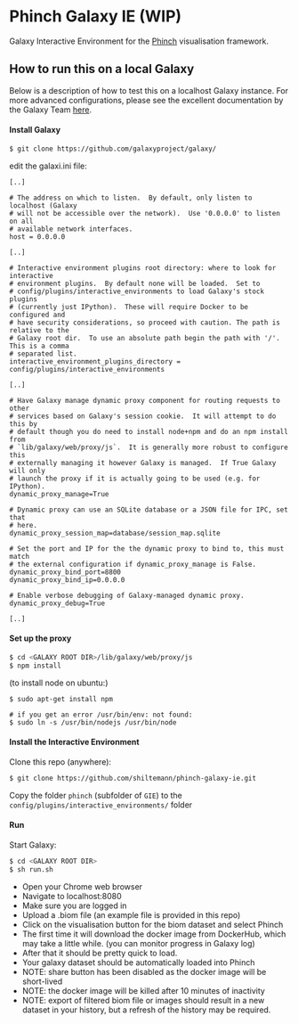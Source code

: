 # Phinch Galaxy IE (WIP)

Galaxy Interactive Environment for the [Phinch](http://phinch.org) visualisation framework.

## How to run this on a local Galaxy

Below is a description of how to test this on a localhost Galaxy instance. For more advanced configurations, please
see the excellent documentation by the Galaxy Team [here](https://docs.galaxyproject.org/en/master/admin/interactive_environments.html).


#### Install Galaxy

```bash
$ git clone https://github.com/galaxyproject/galaxy/
```

edit the galaxi.ini file:

```
[..]

# The address on which to listen.  By default, only listen to localhost (Galaxy
# will not be accessible over the network).  Use '0.0.0.0' to listen on all
# available network interfaces.
host = 0.0.0.0

[..]

# Interactive environment plugins root directory: where to look for interactive
# environment plugins.  By default none will be loaded.  Set to
# config/plugins/interactive_environments to load Galaxy's stock plugins
# (currently just IPython).  These will require Docker to be configured and
# have security considerations, so proceed with caution. The path is relative to the 
# Galaxy root dir.  To use an absolute path begin the path with '/'.  This is a comma
# separated list.
interactive_environment_plugins_directory = config/plugins/interactive_environments

[..]

# Have Galaxy manage dynamic proxy component for routing requests to other
# services based on Galaxy's session cookie.  It will attempt to do this by
# default though you do need to install node+npm and do an npm install from
# `lib/galaxy/web/proxy/js`.  It is generally more robust to configure this
# externally managing it however Galaxy is managed.  If True Galaxy will only
# launch the proxy if it is actually going to be used (e.g. for IPython).
dynamic_proxy_manage=True

# Dynamic proxy can use an SQLite database or a JSON file for IPC, set that
# here.
dynamic_proxy_session_map=database/session_map.sqlite

# Set the port and IP for the the dynamic proxy to bind to, this must match
# the external configuration if dynamic_proxy_manage is False.
dynamic_proxy_bind_port=8800
dynamic_proxy_bind_ip=0.0.0.0

# Enable verbose debugging of Galaxy-managed dynamic proxy.
dynamic_proxy_debug=True

[..]

```

#### Set up the proxy 

```bash
$ cd <GALAXY ROOT DIR>/lib/galaxy/web/proxy/js
$ npm install
```

(to install node on ubuntu:)

```
$ sudo apt-get install npm

# if you get an error /usr/bin/env: not found:
$ sudo ln -s /usr/bin/nodejs /usr/bin/node
```


#### Install the Interactive Environment

Clone this repo (anywhere):

```bash
$ git clone https://github.com/shiltemann/phinch-galaxy-ie.git
```

Copy the folder `phinch` (subfolder of `GIE`) to the `config/plugins/interactive_environments/` folder

#### Run

Start Galaxy:

```bash
$ cd <GALAXY ROOT DIR>
$ sh run.sh
```

- Open your Chrome web browser  
- Navigate to localhost:8080  
- Make sure you are logged in  
- Upload a .biom file (an example file is provided in this repo)  
- Click on the visualisation button for the biom dataset and select Phinch  
- The first time it will download the docker image from DockerHub, which may take a little while. (you can monitor progress in Galaxy log)  
- After that it should be pretty quick to load.  
- Your galaxy dataset should be automatically loaded into Phinch  
- NOTE: share button has been disabled as the docker image will be short-lived  
- NOTE: the docker image will be killed after 10 minutes of inactivity  
- NOTE: export of filtered biom file or images should result in a new dataset in your history, but a refresh of the history may be required.  



